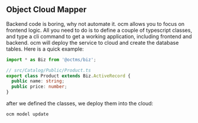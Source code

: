 ## Object Cloud Mapper

Backend code is boring, why not automate it. ocm allows you to focus on frontend logic. All you need to do is to define a couple of typescript classes, and type a cli command to get a working application, including frontend and backend. ocm will deploy the service to cloud and create the database tables. Here is a quick example:

```ts
import * as Biz from '@octms/biz';

// src/Catalog/Public/Product.ts
export class Product extends Biz.ActiveRecord {
  public name: string;
  public price: number;
}
```

after we defined the classes, we deploy them into the cloud:

```sh
ocm model update
```


